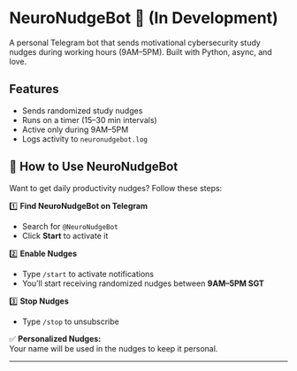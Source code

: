 # NeuroNudgeBot 🤖 (In Development)

A personal Telegram bot that sends motivational cybersecurity study nudges during working hours (9AM–5PM). Built with Python, async, and love.

## Features
- Sends randomized study nudges
- Runs on a timer (15–30 min intervals)
- Active only during 9AM–5PM
- Logs activity to `neuronudgebot.log`

## 🚀 How to Use NeuroNudgeBot

Want to get daily productivity nudges? Follow these steps:

1️⃣ **Find NeuroNudgeBot on Telegram**  
   - Search for `@NeuroNudgeBot`  
   - Click **Start** to activate it  

2️⃣ **Enable Nudges**  
   - Type `/start` to activate notifications  
   - You’ll start receiving randomized nudges between **9AM–5PM SGT**  

3️⃣ **Stop Nudges**  
   - Type `/stop` to unsubscribe  

✅ **Personalized Nudges:**  
Your name will be used in the nudges to keep it personal.  

---
